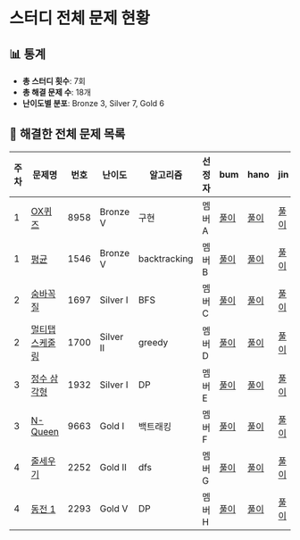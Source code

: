 # 스터디 전체 문제 현황

## 📊 통계 <!-- 자동 생성 영역, 손으로 수정 ❌ -->
<!-- ACTIONS-STATS:START -->
- **총 스터디 횟수**: 7회
- **총 해결 문제 수**: 18개
- **난이도별 분포**: Bronze 3, Silver 7, Gold 6

<!-- ACTIONS-STATS:END -->


## 📑 해결한 전체 문제 목록

| 주차 | 문제명 | 번호  | 난이도      | 알고리즘   | 선정자 | bum                              | hano                             | jin                              |
|------|--------|-------|------------|-----------|--------|----------------------------------|----------------------------------|----------------------------------|
| 1    | [OX퀴즈](https://www.acmicpc.net/problem/8958)    | 8958  | Bronze V   | 구현        | 멤버A | [풀이](https://github.com/A/8958)    | [풀이](https://github.com/A/8958)    | [풀이](https://github.com/A/8958)    |
| 1    | [평균](https://www.acmicpc.net/problem/1546)      | 1546  | Bronze V   | backtracking | 멤버B | [풀이](https://github.com/B/1546)    | [풀이](https://github.com/B/1546)    | [풀이](https://github.com/B/1546)    |
| 2    | [숨바꼭질](https://www.acmicpc.net/problem/1697)  | 1697  | Silver I   | BFS        | 멤버C | [풀이](https://github.com/C/1697)    | [풀이](https://github.com/C/1697)    | [풀이](https://github.com/C/1697)    |
| 2    | [멀티탭 스케줄링](https://www.acmicpc.net/problem/1700) | 1700  | Silver II  | greedy     | 멤버D | [풀이](https://github.com/D/1700)    | [풀이](https://github.com/D/1700)    | [풀이](https://github.com/D/1700)    |
| 3    | [정수 삼각형](https://www.acmicpc.net/problem/1932) | 1932  | Silver I   | DP         | 멤버E | [풀이](https://github.com/E/1932)    | [풀이](https://github.com/E/1932)    | [풀이](https://github.com/E/1932)    |
| 3    | [N-Queen](https://www.acmicpc.net/problem/9663)   | 9663  | Gold I     | 백트래킹     | 멤버F | [풀이](https://github.com/F/9663)    | [풀이](https://github.com/F/9663)    | [풀이](https://github.com/F/9663)    |
| 4    | [줄세우기](https://www.acmicpc.net/problem/2252)  | 2252  | Gold II    | dfs        | 멤버G | [풀이](https://github.com/G/2252)    | [풀이](https://github.com/G/2252)    | [풀이](https://github.com/G/2252)    |
| 4    | [동전 1](https://www.acmicpc.net/problem/2293)    | 2293  | Gold V     | DP         | 멤버H | [풀이](https://github.com/H/2293)    | [풀이](https://github.com/H/2293)    | [풀이](https://github.com/H/2293)    |